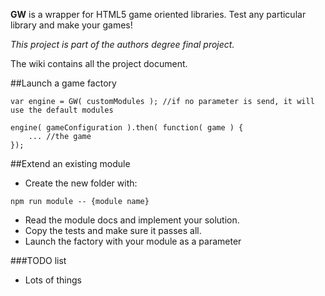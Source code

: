 **GW** is a wrapper for HTML5 game oriented libraries. Test any particular library and make your games!

*This project is part of the authors degree final project.*

The wiki contains all the project document.

##Launch a game factory

 ```
 var engine = GW( customModules ); //if no parameter is send, it will use the default modules
 
 engine( gameConfiguration ).then( function( game ) {
     ... //the game
 });
 ```
 
##Extend an existing module
 
 - Create the new folder with:
 ```
 npm run module -- {module name}
 ```
 
 - Read the module docs and implement your solution.
 - Copy the tests and make sure it passes all.
 - Launch the factory with your module as a parameter

###TODO list

 - Lots of things
